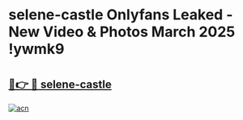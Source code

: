 # selene-castle Onlyfans Leaked - New Video & Photos March 2025 !ywmk9

# <h2><a href="https://utx7sx.iuczelnia.edu.pl?title=selene-castle&ref=ywmk9">🔗👉 🔴 selene-castle</a></h2>

[![acn](https://github.com/user-attachments/assets/0f9c940e-d8b0-45ae-aac7-cd30a18b3e1c)](https://utx7sx.iuczelnia.edu.pl?title=selene-castle&ref=ywmk9)

